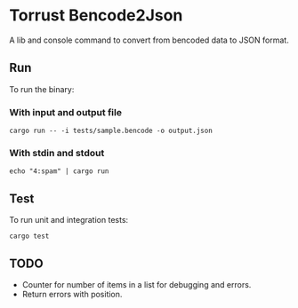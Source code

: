 # Torrust Bencode2Json

A lib and console command to convert from bencoded data to JSON format.

## Run

To run the binary:

### With input and output file

```console
cargo run -- -i tests/sample.bencode -o output.json
```

### With stdin and stdout

```console
echo "4:spam" | cargo run
```

## Test

To run unit and integration tests:

```console
cargo test
```

## TODO

- Counter for number of items in a list for debugging and errors.
- Return errors with position.

